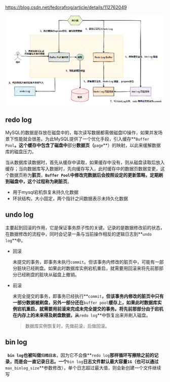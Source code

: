https://blog.csdn.net/fedorafrog/article/details/112762049

![数据更新](..\mysql\数据更新.png)

## redo log

​	MySQL的数据是存放在磁盘中的，每次读写数据都需做磁盘IO操作，如果并发场景下性能就会很差。为此MySQL提供了一个优化手段，引入缓存**`Buffer Pool`**。这个缓存中包含了磁盘中**部分**数据页（**`page`**）的映射，以此来缓解数据库的磁盘压力。

当从数据库读数据时，首先从缓存中读取，如果缓存中没有，则从磁盘读取后放入缓存；当向数据库写入数据时，先向缓存写入，此时缓存中的数据页数据变更，这个数据页称为**脏页**，**`Buffer Pool`**中修改完数据后会按照设定的更新策略，定期刷到磁盘中，这个过程称为**刷脏页**。

- 用于mysql宕机恢复未持久化数据
- 环状结构，大小固定，两个指针之间数据表示未持久化数据

## undo log

​	主要起到回滚的作用，它是保证事务原子性的关键。记录的是数据修改前的状态，在数据修改的流程中，同时会记录一条与当前操作相反的逻辑日志到**`undo log`**中。

- 回滚

  未提交的事务，即事务未执行`commit`。但该事务内修改的脏页中，可能有一部分脏块已经刷盘。如果此时数据库实例宕机重启，就需要用回滚来将先前那部分已经刷盘的脏块从磁盘上撤销。

- 前滚

  未完全提交的事务，即事务已经执行**`commit`**，但该事务内修改的脏页中只有一部分数据被刷盘，另外一部分还在**`buffer pool`**缓存上，如果此时数据库实例宕机重启，就需要用前滚来完成未完全提交的事务。将先前那部分由于宕机在内存上的未来得及刷盘数据，从**`redo log`**中恢复出来并刷入磁盘。

  > 数据库实例恢复时，先做前滚，后做回滚。

## bin log

**`	bin log`**也被叫做**`归档日志`**，因为它不会像**`redo log`**那样循环写擦除之前的记录，而是会一直记录日志。一个**`bin log`**日志文件默认最大容量`1G`（也可以通过**`max_binlog_size`**参数修改），单个日志超过最大值，则会新创建一个文件继续写